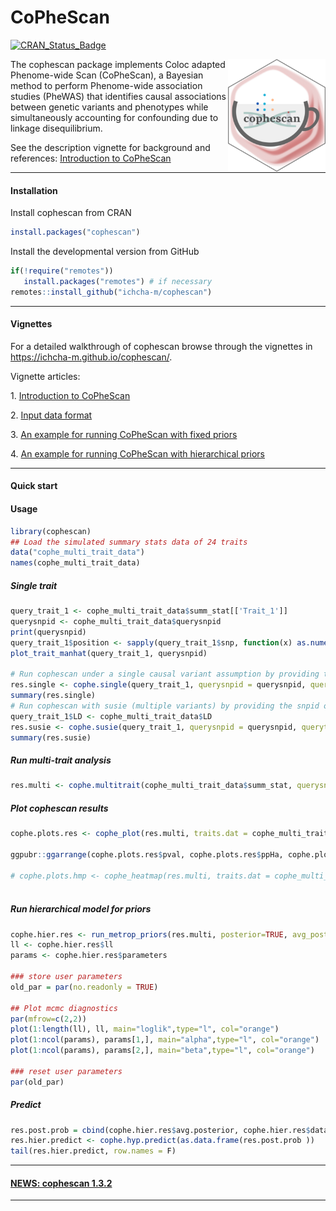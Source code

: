 # CoPheScan

[![CRAN_Status_Badge](https://www.r-pkg.org/badges/version/cophescan)](https://cran.r-project.org/package=cophescan)

<span><a href="https://ichcha-m.github.io/cophescan/" class="external-link"> <img src="man/figures/logo.png" align="right" height="200" style="float:right; height:180px;"/></a>

The cophescan package implements Coloc adapted Phenome-wide Scan (CoPheScan), a Bayesian method to perform Phenome-wide association studies (PheWAS) that identifies causal associations between genetic variants and phenotypes while simultaneously accounting for confounding due to linkage disequilibrium.

See the description vignette for background and references: [Introduction to CoPheScan](https://ichcha-m.github.io/cophescan/articles/IntroductionCoPheScan_01.html)

------------------------------------------------------------------------

#### **Installation**

Install cophescan from CRAN

```r
install.packages("cophescan")
```

Install the developmental version from GitHub

``` r
if(!require("remotes"))
   install.packages("remotes") # if necessary
remotes::install_github("ichcha-m/cophescan")
```

------------------------------------------------------------------------

#### **Vignettes**

For a detailed walkthrough of cophescan browse through the vignettes in <https://ichcha-m.github.io/cophescan/>.

Vignette articles:

1\.
[Introduction to CoPheScan](https://ichcha-m.github.io/cophescan/articles/IntroductionCoPheScan_01.html)

2\.
[Input data format](https://ichcha-m.github.io/cophescan/articles/InputData_02.html)

3\.
[An example for running CoPheScan with fixed priors](https://ichcha-m.github.io/cophescan/articles/FixedPriors_03.html)

4\.
[An example for running CoPheScan with hierarchical priors](https://ichcha-m.github.io/cophescan/articles/HierarchicalPriors_04.html)

------------------------------------------------------------------------

#### **Quick start**

#### Usage

``` r
library(cophescan)
## Load the simulated summary stats data of 24 traits
data("cophe_multi_trait_data")
names(cophe_multi_trait_data)
```

##### Single trait

``` r
query_trait_1 <- cophe_multi_trait_data$summ_stat[['Trait_1']]
querysnpid <- cophe_multi_trait_data$querysnpid
print(querysnpid)
query_trait_1$position <- sapply(query_trait_1$snp, function(x) as.numeric(unlist(strsplit(x, "-"))[2]))
plot_trait_manhat(query_trait_1, querysnpid)

# Run cophescan under a single causal variant assumption by providing the snpid of the query variant (querysnpid) for the query trait.
res.single <- cophe.single(query_trait_1, querysnpid = querysnpid, querytrait='Trait_1')
summary(res.single)
# Run cophescan with susie (multiple variants) by providing the snpid of the query variant (querysnpid) for the query trait
query_trait_1$LD <- cophe_multi_trait_data$LD
res.susie <- cophe.susie(query_trait_1, querysnpid = querysnpid, querytrait='Trait_1')
summary(res.susie)
```

##### Run multi-trait analysis

``` r
res.multi <- cophe.multitrait(cophe_multi_trait_data$summ_stat, querysnpid = querysnpid, querytrait.names = names(cophe_multi_trait_data$summ_stat), method = 'single')
```

##### Plot cophescan results

``` r
cophe.plots.res <- cophe_plot(res.multi, traits.dat = cophe_multi_trait_data$summ_stat, querysnpid = querysnpid)

ggpubr::ggarrange(cophe.plots.res$pval, cophe.plots.res$ppHa, cophe.plots.res$ppHc, nrow=1)

# cophe.plots.hmp <- cophe_heatmap(res.multi, traits.dat = cophe_multi_trait_data$summ_stat, querysnpid = querysnpid, color=colorRampPalette(rev(RColorBrewer::brewer.pal(n = 9, name ="Greens")))(100))
                                    
```

##### Run hierarchical model for priors

``` r
cophe.hier.res <- run_metrop_priors(res.multi, posterior=TRUE, avg_posterior=TRUE, pik=TRUE) 
ll <- cophe.hier.res$ll
params <- cophe.hier.res$parameters

### store user parameters
old_par = par(no.readonly = TRUE)

## Plot mcmc diagnostics
par(mfrow=c(2,2))
plot(1:length(ll), ll, main="loglik",type="l", col="orange")
plot(1:ncol(params), params[1,], main="alpha",type="l", col="orange")
plot(1:ncol(params), params[2,], main="beta",type="l", col="orange")

### reset user parameters
par(old_par)
```

##### Predict

``` r
res.post.prob = cbind(cophe.hier.res$avg.posterior, cophe.hier.res$data)
res.hier.predict <- cophe.hyp.predict(as.data.frame(res.post.prob ))
tail(res.hier.predict, row.names = F)
```

------------------------------------------------------------------------

#### [NEWS: cophescan 1.3.2](https://ichcha-m.github.io/cophescan/news/index.html)

------------------------------------------------------------------------
